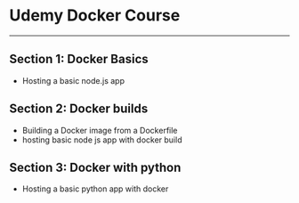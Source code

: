 # Udemy Docker Course

---

## Section 1: Docker Basics
- Hosting a basic node.js app


## Section 2: Docker builds
- Building a Docker image from a Dockerfile
- hosting basic node js app with docker build

## Section 3: Docker with python
- Hosting a basic python app with docker
